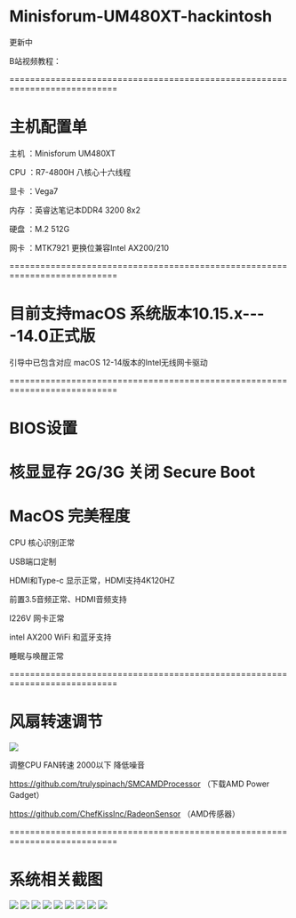 # Minisforum-UM480XT-hackintosh

更新中

B站视频教程：

===========================================================================

# 主机配置单

主机 ：Minisforum UM480XT

CPU ：R7-4800H 八核心十六线程

显卡 ：Vega7

内存 ：英睿达笔记本DDR4 3200 8x2

硬盘 ：M.2 512G

网卡 ：MTK7921 更换位兼容Intel AX200/210

===========================================================================
# 目前支持macOS 系统版本10.15.x----14.0正式版

引导中已包含对应 macOS 12-14版本的Intel无线网卡驱动

===========================================================================
# BIOS设置
核显显存 2G/3G
关闭 Secure Boot
===========================================================================
# MacOS 完美程度

CPU 核心识别正常 

USB端口定制

HDMI和Type-c 显示正常，HDMI支持4K120HZ

前置3.5音频正常、HDMI音频支持

I226V 网卡正常

intel AX200 WiFi 和蓝牙支持

睡眠与唤醒正常

===========================================================================

# 风扇转速调节
![](https://github.com/Xmingbai/Minisforum-UM480XT-hackintosh/blob/main/FAN.png)

调整CPU FAN转速 2000以下 降低噪音

https://github.com/trulyspinach/SMCAMDProcessor （下载AMD Power Gadget）

https://github.com/ChefKissInc/RadeonSensor （AMD传感器）

===========================================================================



# 系统相关截图

![](https://github.com/Xmingbai/Minisforum-UM480XT-hackintosh/blob/main/1.png)
![](https://github.com/Xmingbai/Minisforum-UM480XT-hackintosh/blob/main/2.png)
![](https://github.com/Xmingbai/Minisforum-UM480XT-hackintosh/blob/main/Vega.png)
![](https://github.com/Xmingbai/Minisforum-UM480XT-hackintosh/blob/main/CPU.png)
![](https://github.com/Xmingbai/Minisforum-UM480XT-hackintosh/blob/main/IGPU.png)
![](https://github.com/Xmingbai/Minisforum-UM480XT-hackintosh/blob/main/I226.png)
![](https://github.com/Xmingbai/Minisforum-UM480XT-hackintosh/blob/main/BT.png)
![](https://github.com/Xmingbai/Minisforum-UM480XT-hackintosh/blob/main/WIFI.png)
![](https://github.com/Xmingbai/Minisforum-UM480XT-hackintosh/blob/main/audio.png)
